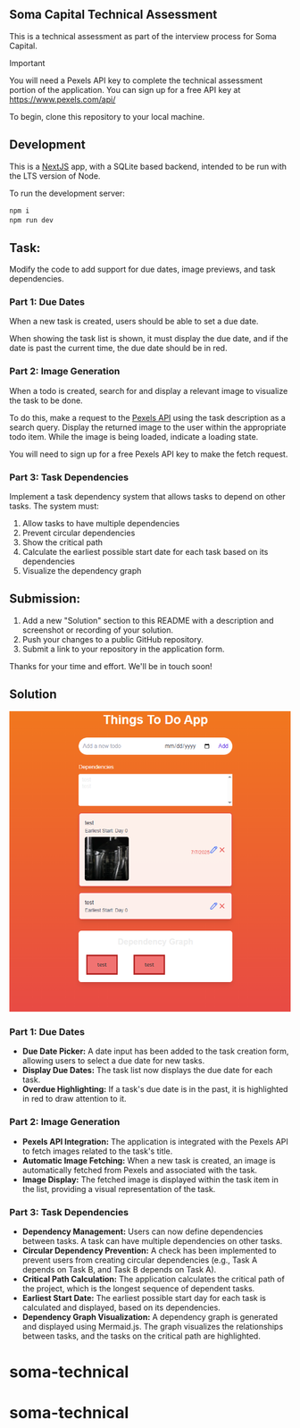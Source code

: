 ## Soma Capital Technical Assessment

This is a technical assessment as part of the interview process for Soma Capital.

> [!IMPORTANT]  
> You will need a Pexels API key to complete the technical assessment portion of the application. You can sign up for a free API key at https://www.pexels.com/api/  

To begin, clone this repository to your local machine.

## Development

This is a [NextJS](https://nextjs.org) app, with a SQLite based backend, intended to be run with the LTS version of Node.

To run the development server:

```bash
npm i
npm run dev
```

## Task:

Modify the code to add support for due dates, image previews, and task dependencies.

### Part 1: Due Dates 

When a new task is created, users should be able to set a due date.

When showing the task list is shown, it must display the due date, and if the date is past the current time, the due date should be in red.

### Part 2: Image Generation 

When a todo is created, search for and display a relevant image to visualize the task to be done. 

To do this, make a request to the [Pexels API](https://www.pexels.com/api/) using the task description as a search query. Display the returned image to the user within the appropriate todo item. While the image is being loaded, indicate a loading state.

You will need to sign up for a free Pexels API key to make the fetch request. 

### Part 3: Task Dependencies

Implement a task dependency system that allows tasks to depend on other tasks. The system must:

1. Allow tasks to have multiple dependencies
2. Prevent circular dependencies
3. Show the critical path
4. Calculate the earliest possible start date for each task based on its dependencies
5. Visualize the dependency graph

## Submission:

1. Add a new "Solution" section to this README with a description and screenshot or recording of your solution. 
2. Push your changes to a public GitHub repository.
3. Submit a link to your repository in the application form.

Thanks for your time and effort. We'll be in touch soon!

## Solution

![Solution Screenshot](./assets/soma.png)

### Part 1: Due Dates
- **Due Date Picker:** A date input has been added to the task creation form, allowing users to select a due date for new tasks.
- **Display Due Dates:** The task list now displays the due date for each task.
- **Overdue Highlighting:** If a task's due date is in the past, it is highlighted in red to draw attention to it.

### Part 2: Image Generation
- **Pexels API Integration:** The application is integrated with the Pexels API to fetch images related to the task's title.
- **Automatic Image Fetching:** When a new task is created, an image is automatically fetched from Pexels and associated with the task.
- **Image Display:** The fetched image is displayed within the task item in the list, providing a visual representation of the task.

### Part 3: Task Dependencies
- **Dependency Management:** Users can now define dependencies between tasks. A task can have multiple dependencies on other tasks.
- **Circular Dependency Prevention:** A check has been implemented to prevent users from creating circular dependencies (e.g., Task A depends on Task B, and Task B depends on Task A).
- **Critical Path Calculation:** The application calculates the critical path of the project, which is the longest sequence of dependent tasks.
- **Earliest Start Date:** The earliest possible start day for each task is calculated and displayed, based on its dependencies.
- **Dependency Graph Visualization:** A dependency graph is generated and displayed using Mermaid.js. The graph visualizes the relationships between tasks, and the tasks on the critical path are highlighted.

# soma-technical
# soma-technical
